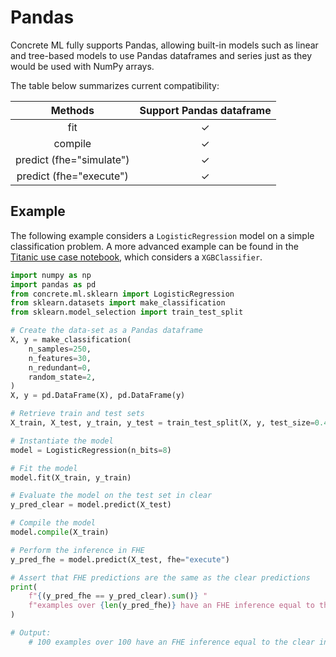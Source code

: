 # Pandas

Concrete ML fully supports Pandas, allowing built-in models such as linear and tree-based models to use Pandas dataframes and series just as they would be used with NumPy arrays.

The table below summarizes current compatibility:

|         Methods          | Support Pandas dataframe |
| :----------------------: | :----------------------: |
|           fit            |            ✓             |
|         compile          |            ✓             |
| predict (fhe="simulate") |            ✓             |
| predict (fhe="execute")  |            ✓             |

## Example

The following example considers a `LogisticRegression` model on a simple classification problem.
A more advanced example can be found in the [Titanic use case notebook](../../use_case_examples/titanic/KaggleTitanic.ipynb), which considers a `XGBClassifier`.

```python
import numpy as np
import pandas as pd
from concrete.ml.sklearn import LogisticRegression
from sklearn.datasets import make_classification
from sklearn.model_selection import train_test_split

# Create the data-set as a Pandas dataframe
X, y = make_classification(
    n_samples=250,
    n_features=30,
    n_redundant=0,
    random_state=2,
)
X, y = pd.DataFrame(X), pd.DataFrame(y)

# Retrieve train and test sets
X_train, X_test, y_train, y_test = train_test_split(X, y, test_size=0.4, random_state=42)

# Instantiate the model
model = LogisticRegression(n_bits=8)

# Fit the model
model.fit(X_train, y_train)

# Evaluate the model on the test set in clear
y_pred_clear = model.predict(X_test)

# Compile the model
model.compile(X_train)

# Perform the inference in FHE
y_pred_fhe = model.predict(X_test, fhe="execute")

# Assert that FHE predictions are the same as the clear predictions
print(
    f"{(y_pred_fhe == y_pred_clear).sum()} "
    f"examples over {len(y_pred_fhe)} have an FHE inference equal to the clear inference."
)

# Output:
    # 100 examples over 100 have an FHE inference equal to the clear inference.
```

